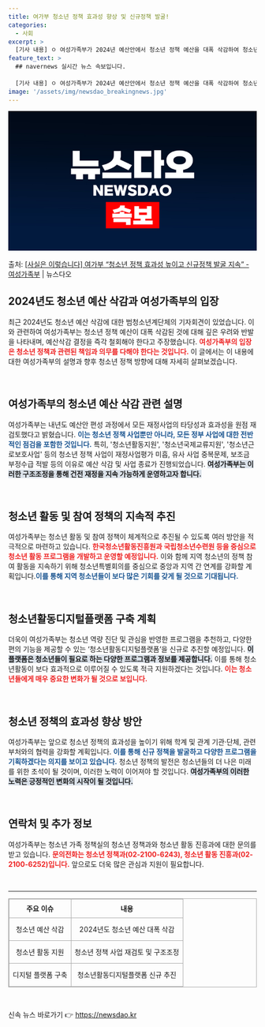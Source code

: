```yaml
---
title: 여가부 청소년 정책 효과성 향상 및 신규정책 발굴!
categories:
  - 사회
excerpt: >
  [기사 내용] ㅇ 여성가족부가 2024년 예산안에서 청소년 정책 예산을 대폭 삭감하여 청소년 주무부처로서 책…
feature_text: >
  ## navernews 실시간 뉴스 속보입니다.

  [기사 내용] ㅇ 여성가족부가 2024년 예산안에서 청소년 정책 예산을 대폭 삭감하여 청소년 주무부처로서 책…
image: '/assets/img/newsdao_breakingnews.jpg'
---
```


![뉴스다오 속보](/assets/img/newsdao_breakingnews.jpg)

<p>출처: <a href="https://newsdao.kr/1959" rel="dofollow">[사실은 이렇습니다] 여가부 “청소년 정책 효과성 높이고 신규정책 발굴 지속” - 여성가족부</a> | 뉴스다오</p>

<h2 data-ke-size="size26">2024년도 청소년 예산 삭감과 여성가족부의 입장</h2>

<p data-ke-size="size16">최근 2024년도 청소년 예산 삭감에 대한 범청소년계단체의 기자회견이 있었습니다. 이와 관련하여 여성가족부는 청소년 정책 예산이 대폭 삭감된 것에 대해 깊은 우려와 반발을 나타내며, 예산삭감 결정을 즉각 철회해야 한다고 주장했습니다. <b><span style="color: #ee2323;">여성가족부의 입장은 청소년 정책과 관련된 책임과 의무를 다해야 한다는 것입니다.</span></b> 이 글에서는 이 내용에 대한 여성가족부의 설명과 향후 청소년 정책 방향에 대해 자세히 살펴보겠습니다.</p>

<p data-ke-size="size16">&nbsp;</p>

<h2 data-ke-size="size26">여성가족부의 청소년 예산 삭감 관련 설명</h2>

<p data-ke-size="size16">여성가족부는 내년도 예산안 편성 과정에서 모든 재정사업의 타당성과 효과성을 원점 재검토했다고 밝혔습니다. <b><span style="color: #1a5490;">이는 청소년 정책 사업뿐만 아니라, 모든 정부 사업에 대한 전반적인 점검을 포함한 것입니다.</span></b> 특히, '청소년활동지원', '청소년국제교류지원', '청소년근로보호사업' 등의 청소년 정책 사업이 재정사업평가 미흡, 유사 사업 중복문제, 보조금 부정수급 적발 등의 이유로 예산 삭감 및 사업 종료가 진행되었습니다. <b><span style="background-color: #21538527;">여성가족부는 이러한 구조조정을 통해 건전 재정을 지속 가능하게 운영하고자 합니다.</span></b></p>

<p data-ke-size="size16">&nbsp;</p>

<h2 data-ke-size="size26">청소년 활동 및 참여 정책의 지속적 추진</h2>

<p data-ke-size="size16">여성가족부는 청소년 활동 및 참여 정책이 체계적으로 추진될 수 있도록 여러 방안을 적극적으로 마련하고 있습니다. <b><span style="color: #ee2323;">한국청소년활동진흥원과 국립청소년수련원 등을 중심으로 청소년 활동 프로그램을 개발하고 운영할 예정입니다.</span></b> 이와 함께 지역 청소년의 정책 참여 활동을 지속하기 위해 청소년특별회의를 중심으로 중앙과 지역 간 연계를 강화할 계획입니다.<b><span style="color: #1a5490;">이를 통해 지역 청소년들이 보다 많은 기회를 갖게 될 것으로 기대됩니다.</span></b></p>

<p data-ke-size="size16">&nbsp;</p>

<h2 data-ke-size="size26">청소년활동디지털플랫폼 구축 계획</h2>

<p data-ke-size="size16">더욱이 여성가족부는 청소년 역량 진단 및 관심을 반영한 프로그램을 추천하고, 다양한 편의 기능을 제공할 수 있는 ‘청소년활동디지털플랫폼’을 신규로 추진할 예정입니다. <b><span style="background-color: #21538527;">이 플랫폼은 청소년들이 필요로 하는 다양한 프로그램과 정보를 제공합니다.</span></b> 이를 통해 청소년활동이 보다 효과적으로 이루어질 수 있도록 적극 지원하겠다는 것입니다. <b><span style="color: #ee2323;">이는 청소년들에게 매우 중요한 변화가 될 것으로 보입니다.</span></b></p>

<p data-ke-size="size16">&nbsp;</p>

<h2 data-ke-size="size26">청소년 정책의 효과성 향상 방안</h2>

<p data-ke-size="size16">여성가족부는 앞으로 청소년 정책의 효과성을 높이기 위해 학계 및 관계 기관·단체, 관련 부처와의 협력을 강화할 계획입니다. <b><span style="color: #1a5490;">이를 통해 신규 정책을 발굴하고 다양한 프로그램을 기획하겠다는 의지를 보이고 있습니다.</span></b> 청소년 정책의 발전은 청소년들의 더 나은 미래를 위한 초석이 될 것이며, 이러한 노력이 이어져야 할 것입니다. <b><span style="background-color: #21538527;">여성가족부의 이러한 노력은 긍정적인 변화의 시작이 될 것입니다.</span></b></p>

<p data-ke-size="size16">&nbsp;</p>

<h2 data-ke-size="size26">연락처 및 추가 정보</h2>

<p data-ke-size="size16">여성가족부는 청소년 가족 정책실의 청소년 정책과와 청소년 활동 진흥과에 대한 문의를 받고 있습니다. <b><span style="color: #ee2323;">문의전화는 청소년 정책과(02-2100-6243), 청소년 활동 진흥과(02-2100-6252)입니다.</span></b> 앞으로도 더욱 많은 관심과 지원이 필요합니다.</p>

<p data-ke-size="size16">&nbsp;</p>

<hr>

<table style="border: 1px solid #aaaaaa; border-collapse: collapse; width: 100%;">
    <tr>
        <th style="border: 1px solid #aaaaaa; text-align: center; height: 30px;"><b>주요 이슈</b></th>
        <th style="border: 1px solid #aaaaaa; text-align: center; height: 30px;"><b>내용</b></th>
    </tr>
    <tr>
        <td style="border: 1px solid #aaaaaa; text-align: center; height: 40px;">청소년 예산 삭감</td>
        <td style="border: 1px solid #aaaaaa; text-align: center; height: 40px;">2024년도 청소년 예산 대폭 삭감</td>
    </tr>
    <tr>
        <td style="border: 1px solid #aaaaaa; text-align: center; height: 40px;">청소년 활동 지원</td>
        <td style="border: 1px solid #aaaaaa; text-align: center; height: 40px;">청소년 정책 사업 재검토 및 구조조정</td>
    </tr>
    <tr>
        <td style="border: 1px solid #aaaaaa; text-align: center; height: 40px;">디지털 플랫폼 구축</td>
        <td style="border: 1px solid #aaaaaa; text-align: center; height: 40px;">청소년활동디지털플랫폼 신규 추진</td>
    </tr>
</table>

<p data-ke-size="size16">&nbsp;</p> 

신속 뉴스 바로가기 👉 <a href="https://newsdao.kr" rel="dofollow">https://newsdao.kr</a>


